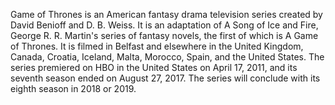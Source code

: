 Game of Thrones is an American fantasy drama television series created by David Benioff and D. B. Weiss. It is an adaptation of A Song of Ice and Fire, George R. R. Martin's series of fantasy novels, the first of which is A Game of Thrones. It is filmed in Belfast and elsewhere in the United Kingdom, Canada, Croatia, Iceland, Malta, Morocco, Spain, and the United States. The series premiered on HBO in the United States on April 17, 2011, and its seventh season ended on August 27, 2017. The series will conclude with its eighth season in 2018 or 2019.